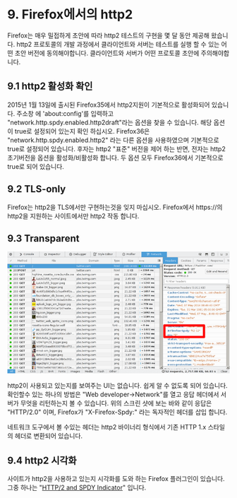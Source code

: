 
# 9. Firefox에서의 http2

Firefox는 매우 밀접하게 초안에 따라 http2 테스트의 구현을 몇 달 동안 제공해 왔습니다. http2 프로토콜의 개발 과정에서 클라이언트와 서버는 테스트를 실행 할 수 있는 어떤 초안 버전에 동의해야합니다. 클라이언트와 서버가 어떤 프로토콜 초안에 주의해야합니다.

## 9.1 http2 활성화 확인

2015년 1월 13일에 출시된 Firefox35에서 http2지원이 기본적으로 활성화되어 있습니다.
주소창 에 'about:config'를 입력하고 "network.http.spdy.enabled.http2draft"라는 옵션을 찾을 수 있습니다. 해당 옵션이 true로 설정되어 있는지 확인 하십시오. Firefox36은 "network.http.spdy.enabled.http2" 라는 다른 옵션을 사용하였으며 기본적으로 true로 설정되어 있습니다. 후자는 http2 "표준" 버전을 제어 하는 반면, 전자는 http2 초기버전을 옵션을 활성화/비활성화 합니다. 두 옵션 모두 Firefox36에서 기본적으로 true로 되어 있습니다.


## 9.2 TLS-only

Firefox는 http2을 TLS에서만 구현하는것을 잊지 마십시오. Firefox에서 https://의 http2을 지원하는 사이트에서만 http2 작동 합니다.


## 9.3 Transparent

![transparent http2 use](https://raw.githubusercontent.com/bagder/http2-explained/master/images/firefox-screenshot.png)

http2이 사용되고 있는지를 보여주는 UI는 없습니다. 쉽게 알 수 없도록 되어 있습니다. 확인할수 있는 하나의 방법은 "Web developer->Network"를 열고 응답 헤더에서 서버가 무엇을 리턴하는지 볼 수 있습니다. 위의 스크린 샷에 보는 바와 같이 응답은 "HTTP/2.0" 이며, Firefox가 "X-Firefox-Spdy:" 라는 독자적인 헤더를 삽입 합니다.

네트워크 도구에서 볼 수있는 헤더는 http2 바이너리 형식에서 기존 HTTP 1.x 스타일의 헤더로 변환되어 있습니다.



## 9.4 http2 시각화


사이트가 http2을 사용하고 있는지 시각화를 도와 하는 Firefox 플러그인이 있습니다. 그중 하나는 "[HTTP/2 and SPDY Indicator](https://addons.mozilla.org/en-US/firefox/addon/http2-indicator/)" 입니다.
